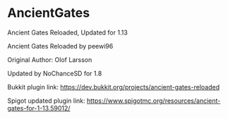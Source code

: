 # AncientGates
Ancient Gates Reloaded, Updated for 1.13


Ancient Gates Reloaded by peewi96 

Original Author: Olof Larsson 

Updated by NoChanceSD for 1.8 

Bukkit plugin link:  https://dev.bukkit.org/projects/ancient-gates-reloaded

Spigot updated plugin link: https://www.spigotmc.org/resources/ancient-gates-for-1-13.59012/
